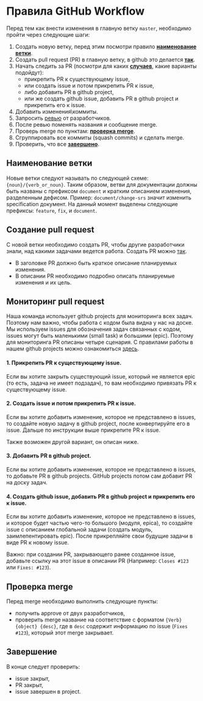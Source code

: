 # Правила GitHub Workflow

Перед тем как внести изменения в главную ветку `master`, необходимо пройти через следующие шаги:
1. Создать новую ветку, перед этим посмотри правило [**наименование ветки**](#branch-naming).
2. Создать pull request (PR) в главную ветку, в github это делается [**так**](#pull-request).
3. Начать следить за PR (посмотри для каких [**случаев**](#tracking), какие варианты подойдут): 
   - прикрепить PR к существующему issue, 
   - или создать issue и потом прикрепить PR к issue, 
   - либо добавить PR в github project, 
   - или же создать github issue, добавить PR в github project и прикрепить его к issue.
4. Добавить изменения\коммиты.
5. Запросить [ревью](https://docs.github.com/ru/pull-requests/collaborating-with-pull-requests/proposing-changes-to-your-work-with-pull-requests/requesting-a-pull-request-review) от разработчиков.
6. После ревью поменять названия и сообщение mergе.
7. Проверь merge по пунктам: [**проверка merge**](#merge-check).
8. Сгруппировать все коммиты (squash commits) и сделать merge.
9. Проверить, что все [**завершено**](#done).

## Наименование ветки <a name="branch-naming"></a>

Новые ветки следуют называть по следующей схеме: `{noun}/{verb_or_noun}`. Таким образом, 
ветви для документации должны быть названы с префиксом `document` и кратким описанием изменения, разделенным дефисом.
Пример: `document/change-srs` значит изменить specification документ. На данный момент выделены
следующие префиксы: `feature`, `fix`, и `document`.

## Создание pull request <a name="pull-request"></a>

С новой ветки необходимо создать PR, чтобы другие разработчики знали, над какими задачами
ведется работа. Создать PR можно [так](https://docs.github.com/ru/pull-requests/collaborating-with-pull-requests/proposing-changes-to-your-work-with-pull-requests/creating-a-pull-request).

- В заголовке PR должно быть краткое описание планируемых изменения.
- В описании PR необходимо подробно описать планируемые изменения и их цель.

## Мониторинг pull request <a name="tracking"></a>

Наша команда использует github projects для мониторинга всех задач. Поэтому нам важно, чтобы
работа с кодом была видна у нас на доске. Мы используем issues для обозначения задач связанных с кодом, issues
могут быть маленькими (small task) и большими (epic). Поэтому для мониторинга PR описаны четыре сценария. 
С правилами работы в нашем github projects можно ознакомиться [здесь]().

#### 1. Прикрепить PR к существующему issue.
    
Если вы хотите закрыть существующий issue, который не является epic (то есть, задача не имеет подзадач), 
то вам необходимо привязать PR к существующему issue.

#### 2. Создать issue и потом прикрепить PR к issue.

Если вы хотите добавить изменение, которое не представлено в issues, то создайте новую задачу в github project, 
после конвертируйте его в issue. Дальше по инструкции выше прикрепите PR к issue.

Также возможен другой вариант, он описан ниже.

#### 3. Добавить PR в github project.

Если вы хотите добавить изменение, которое не представлено в issues, то добавьте PR в github projects. GitHub projects
потом сам добавит PR на доску задач.

#### 4. Создать github issue, добавить PR в github project и прикрепить его к issue.

Если вы хотите добавить изменение, которое не представлено в issues, и которое будет частью чего-то большого (модуля, 
epicа), то создайте issue с описанием глобальной задачи (создать модуль, заимлепентировать epic). После прикрепляйте 
свои будущие задачи в виде PR к новому issue.


Важно: при создании PR, закрывающего ранее созданное issue, добавьте ссылку на этот 
issue в описании PR (Например: `Closes #123` или `Fixes: #123`).

## Проверка merge <a name="merge-check"></a>

Перед merge необходимо выполнить следующие пункты:
- получить approve от двух разработчиков,
- проверить merge название на соответствие с форматом `{Verb} {object} {desc}`, где в `desc` содержит информацию по 
issue (`Fixes #123`), который этот merge закрывает. 

## Завершение <a name="done"></a>

В конце следует проверить:
- issue закрыт,
- PR закрыт,
- issue завершен в project.
